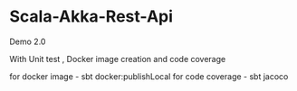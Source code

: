 # Scala-Akka-Rest-Api

Demo 2.0

With Unit test , Docker image creation and code  coverage

for docker image - sbt docker:publishLocal
for code coverage - sbt jacoco
